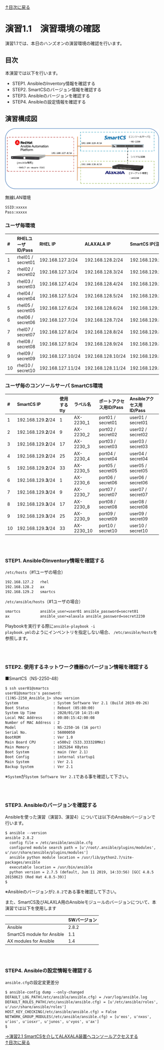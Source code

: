 [↑目次に戻る](/README.md)
<br>
# 演習1.1　演習環境の確認
演習1.1では、本日のハンズオンの演習環境の確認を行います。
<br>

## 目次
本演習では以下を行います。
- STEP1. AnsibleのInventory情報を確認する
- STEP2. SmartCSのバージョン情報を確認する
- STEP3. Ansibleのバージョンを確認する
- STEP4. Ansibleの設定情報を確認する

## 演習構成図
![practice_environment_1-1.png](./contents/image/practice_environment_1-1.png)

無線LAN環境
```
SSID:xxxxx
Pass:xxxxx
```

### ユーザ毎環境

|# | RHELユーザID/Pass | RHEL IP |  ALAXALA IP | SmartCS IP(注意) | 
|:---|:---|:---|:---|:---|
|1  |rhel01 / secret01 |192.168.127.2/24 |192.168.128.2/24 |192.168.129.**2**/24 |
|2  |rhel02 / secret02 |192.168.127.3/24 |192.168.128.3/24 |192.168.129.**2**/24 |
|3  |rhel03 / secret03 |192.168.127.4/24 |192.168.128.4/24 |192.168.129.**2**/24 |
|4  |rhel04 / secret04 |192.168.127.5/24 |192.168.128.5/24 |192.168.129.**2**/24 |
|5  |rhel05 / secret05 |192.168.127.6/24 |192.168.128.6/24 |192.168.129.**2**/24 |
|6  |rhel06 / secret06 |192.168.127.7/24 |192.168.128.7/24 |192.168.129.**3**/24 |
|7  |rhel07 / secret07 |192.168.127.8/24 |192.168.128.8/24 |192.168.129.**3**/24 |
|8  |rhel08 / secret08 |192.168.127.9/24 |192.168.128.9/24 |192.168.129.**3**/24 |
|9  |rhel09 / secret09 |192.168.127.10/24 |192.168.128.10/24 |192.168.129.**3**/24 |
|10 |rhel10 / secret10 |192.168.127.11/24 |192.168.128.11/24 |192.168.129.**3**/24 |


### ユーザ毎のコンソールサーバ SmartCS環境

|# | SmartCS IP |使用するtty |ラベル名 | ポートアクセス用ID/Pass | Ansibleアクセス用ID/Pass | 
|:---|:---|:---|:---|:---|:---|
|1  |192.168.129.**2**/24 |1  |AX-2230_1 |port01  / secret01 |user01  / secret01 |
|2  |192.168.129.**2**/24 |9  |AX-2230_2 |port02  / secret02 |user02  / secret02 |
|3  |192.168.129.**2**/24 |17 |AX-2230_3 |port03  / secret03 |user03  / secret03 |
|4  |192.168.129.**2**/24 |25 |AX-2230_4 |port04  / secret04 |user04  / secret04 |
|5  |192.168.129.**2**/24 |33 |AX-2230_5 |port05  / secret05 |user05  / secret05 |
|6  |192.168.129.**3**/24 |1  |AX-2230_6 |port06  / secret06 |user06  / secret06 |
|7  |192.168.129.**3**/24 |9  |AX-2230_7 |port07  / secret07 |user07  / secret07 |
|8  |192.168.129.**3**/24 |17 |AX-2230_8 |port08  / secret08 |user08  / secret08 |
|9  |192.168.129.**3**/24 |25 |AX-2230_9 |port09  / secret09 |user09  / secret09 |
|10 |192.168.129.**3**/24 |33 |AX-2230_10 |port10 / secret10 |user10 / secret10 |

<br>
<br>

### STEP1. AnsibleのInventory情報を確認する

<code>/etc/hosts</code>（#1ユーザの場合）
```
192.168.127.2   rhel
192.168.128.2   ax
192.168.129.2   smartcs
```


<code>/etc/ansible/hosts</code>（#1ユーザの場合）
```
smartcs         ansible_user=user01 ansible_password=secret01
ax              ansible_user=alaxala ansible_password=secret2230
```
Playbookを実行する際に<code>ansible-playbook -i <inventory> playbook.yml</code>のようにインベントリを指定しない場合、
<code>/etc/ansible/hosts</code>を参照します。
 

<br>
<br>

### STEP2. 使用するネットワーク機器のバージョン情報を確認する

■SmartCS（NS-2250-48）
```
$ ssh user01@smartcs
user01@smartcs's password: 
(1)NS-2250_Ansible_1> show version
System                : System Software Ver 2.1 (Build 2019-09-26)
Boot Status           : Reboot (05:80:00)
System Up Time        : 2020/01/10 14:15:49
Local MAC Address     : 00:80:15:42:00:08
Number of MAC Address : 2
Model                 : NS-2250-16 (16 port)
Serial No.            : 56000050
BootROM               : Ver 1.0
Main Board CPU        : e500v2 (533.333328MHz)
Main Memory           : 1025264 KBytes
Boot System           : main (Ver 2.1)
Boot Config           : internal startup1
Main System           : Ver 2.1
Backup System         : Ver 2.1
```
※`System`が`System Software Ver 2.1`である事を確認して下さい。

<br>
<br>

### STEP3. Ansibleのバージョンを確認する

Ansibleを使った演習（演習3、演習4）については以下のAnsibleバージョンで行います。
```
$ ansible --version
ansible 2.8.2
  config file = /etc/ansible/ansible.cfg
  configured module search path = [u'/root/.ansible/plugins/modules', u'/usr/share/ansible/plugins/modules']
  ansible python module location = /usr/lib/python2.7/site-packages/ansible
  executable location = /usr/bin/ansible
  python version = 2.7.5 (default, Jun 11 2019, 14:33:56) [GCC 4.8.5 20150623 (Red Hat 4.8.5-39)]
$ 
```
※Ansibleのバージョンが`2.8.2`である事を確認して下さい。

また、SmartCS及びALAXLA用のAnsibleモジュールのバージョンについて、本演習では以下を使用します

| |SWバージョン |
|:---|:---|
|Ansible |2.8.2 |
|SmartCS module for Ansible |1.1 |
|AX modules for Ansible |1.4 |

<br>
<br>


### STEP4. Ansibleの設定情報を確認する

<code>ansible.cfg</code>の設定変更差分
```
$ ansible-config dump --only-changed
DEFAULT_LOG_PATH(/etc/ansible/ansible.cfg) = /var/log/ansible.log
DEFAULT_ROLES_PATH(/etc/ansible/ansible.cfg) = [u'/etc/ansible/roles', u'/usr/share/ansible/roles']
HOST_KEY_CHECKING(/etc/ansible/ansible.cfg) = False
NETWORK_GROUP_MODULES(/etc/ansible/ansible.cfg) = [u'eos', u'nxos', u'ios', u'iosxr', u'junos', u'vyos', u'ax']
$ 
``` 



[→演習2.1 SmartCSを介してALAXALA装置へコンソールアクセスする](/2.1-serial_connection_to_alaxala_via_smartcs.md)  
[↑目次に戻る](/README.md)
